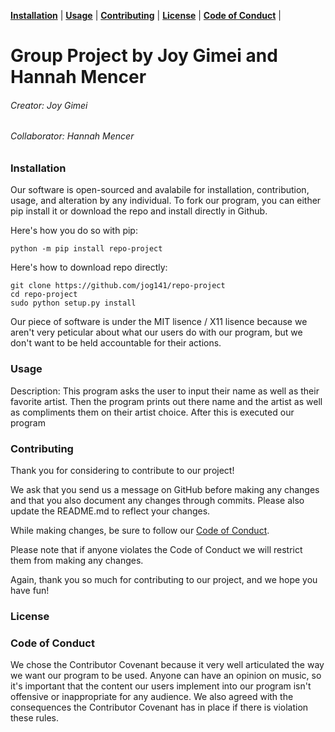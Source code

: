 **[Installation](#installation)** |
**[Usage](#usage)** |
**[Contributing](#contributing)** |
**[License](#license)** |
**[Code of Conduct](#code)** |

# Group Project by Joy Gimei and Hannah Mencer
###### Creator: Joy Gimei
###### Collaborator: Hannah Mencer

### Installation

Our software is open-sourced and avalabile for installation, contribution, usage, and alteration by any individual. To fork our program, you can either pip install it or download the repo and install directly in Github. 

Here's how you do so with pip:
```
python -m pip install repo-project
```

Here's how to download repo directly:
``` 
git clone https://github.com/jog141/repo-project
cd repo-project
sudo python setup.py install  
```
Our piece of software is under the MIT lisence / X11 lisence because we aren't very peticular about what our users do with our program, but we don't want to be held accountable for their actions.

### Usage

Description:
This program asks the user to input their name as well as their favorite artist. Then the program prints out there name and the artist as well as compliments them on their artist choice. After this is executed our program 

### Contributing

Thank you for considering to contribute to our project! 

We ask that you send us a message on GitHub before making any changes and that you also document any changes through commits. Please also update the README.md to reflect your changes.

While making changes, be sure to follow our [Code of Conduct](https://github.com/jog141/repo-project/blob/master/CODE-OF-CONDUCT.md). 

Please note that if anyone violates the Code of Conduct we will restrict them from making any changes.

Again, thank you so much for contributing to our project, and we hope you have fun!

### License


### Code of Conduct

We chose the Contributor Covenant because it very well articulated the way we want our program to be used. Anyone can have an opinion on music, so it's important that the content our users implement into our program isn't offensive or inappropriate for any audience. We also agreed with the consequences the Contributor Covenant has in place if there is violation these rules.
